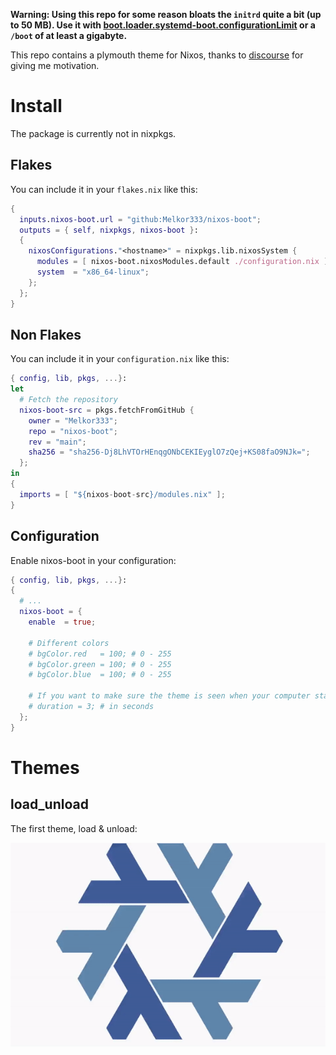 **Warning: Using this repo for some reason bloats the `initrd` quite a bit (up to 50 MB). Use it with [boot.loader.systemd-boot.configurationLimit](https://search.nixos.org/options?channel=23.05&show=boot.loader.systemd-boot.configurationLimit&from=0&size=50&sort=relevance&type=packages&query=systemd-boot) or a `/boot` of at least a gigabyte.**


This repo contains a plymouth theme for Nixos, thanks to [discourse](https://discourse.nixos.org/t/genix7000-nix-project-logo-generator/15937/9) for giving me motivation.

# Install

The package is currently not in nixpkgs. 

## Flakes

You can include it in your `flakes.nix` like this:

```nix
{
  inputs.nixos-boot.url = "github:Melkor333/nixos-boot";
  outputs = { self, nixpkgs, nixos-boot }:
  {
    nixosConfigurations."<hostname>" = nixpkgs.lib.nixosSystem {
      modules = [ nixos-boot.nixosModules.default ./configuration.nix ];
      system  = "x86_64-linux";
    };
  };
}

```


## Non Flakes

You can include it in your `configuration.nix` like this:

``` nix
{ config, lib, pkgs, ...}:
let
  # Fetch the repository
  nixos-boot-src = pkgs.fetchFromGitHub {
    owner = "Melkor333";
    repo = "nixos-boot";
    rev = "main";
    sha256 = "sha256-Dj8LhVTOrHEnqgONbCEKIEyglO7zQej+KS08faO9NJk=";
  };
in
{
  imports = [ "${nixos-boot-src}/modules.nix" ];
}
```

## Configuration

Enable nixos-boot in your configuration:

```nix
{ config, lib, pkgs, ...}:
{
  # ...
  nixos-boot = {
    enable  = true;

    # Different colors
    # bgColor.red   = 100; # 0 - 255
    # bgColor.green = 100; # 0 - 255
    # bgColor.blue  = 100; # 0 - 255

    # If you want to make sure the theme is seen when your computer starts too fast
    # duration = 3; # in seconds
  };
}
```

# Themes

## load_unload

The first theme, load & unload:

![nixos logo loading and unloading](./src/load_unload.gif)
